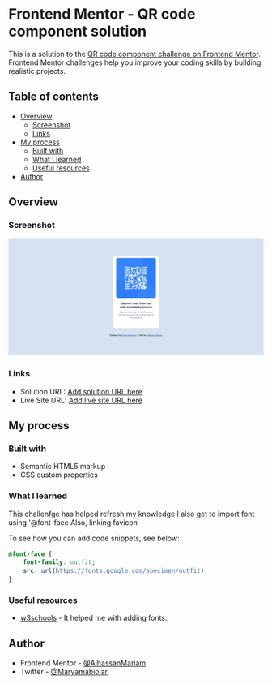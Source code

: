 # Frontend Mentor - QR code component solution

This is a solution to the [QR code component challenge on Frontend Mentor](https://www.frontendmentor.io/challenges/qr-code-component-iux_sIO_H). Frontend Mentor challenges help you improve your coding skills by building realistic projects. 

## Table of contents

- [Overview](#overview)
  - [Screenshot](#screenshot)
  - [Links](#links)
- [My process](#my-process)
  - [Built with](#built-with)
  - [What I learned](#what-i-learned)
  - [Useful resources](#useful-resources)
- [Author](#author)

## Overview

### Screenshot

![](./screenshot-QRcode.png)

### Links

- Solution URL: [Add solution URL here](https://your-solution-url.com)
- Live Site URL: [Add live site URL here](https://your-live-site-url.com)

## My process

### Built with

- Semantic HTML5 markup
- CSS custom properties

### What I learned

This challenfge has helped refresh my knowledge
I also get to import font using '@font-face
Also, linking favicon 

To see how you can add code snippets, see below:

```css
@font-face {
    font-family: outfit;
    src: url(https://fonts.google.com/specimen/outfit);
}
```
### Useful resources

- [w3schools](https://www.w3schools.com) - It helped me with adding fonts.

## Author

- Frontend Mentor - [@AlhassanMariam](https://www.frontendmentor.io/profile/AlhassanMariam)
- Twitter - [@Maryamabiolar](https://www.twitter.com/Maryamabiolar)
